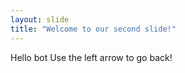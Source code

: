 ```yaml
---
layout: slide
title: "Welcome to our second slide!"
---
```

Hello bot
Use the left arrow to go back!

